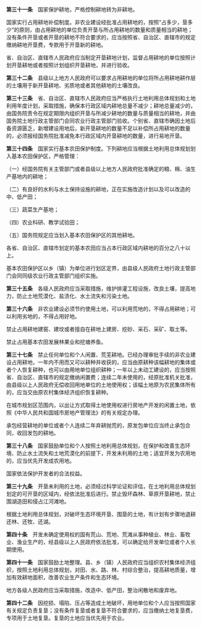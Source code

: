 **第三十一条**　国家保护耕地，严格控制耕地转为非耕地。

国家实行占用耕地补偿制度。非农业建设经批准占用耕地的，按照“占多少，垦多少”的原则，由占用耕地的单位负责开垦与所占用耕地的数量和质量相当的耕地；没有条件开垦或者开垦的耕地不符合要求的，应当按照省、自治区、直辖市的规定缴纳耕地开垦费，专款用于开垦新的耕地。

省、自治区、直辖市人民政府应当制定开垦耕地计划，监督占用耕地的单位按照计划开垦耕地或者按照计划组织开垦耕地，并进行验收。

**第三十二条**　县级以上地方人民政府可以要求占用耕地的单位将所占用耕地耕作层的土壤用于新开垦耕地、劣质地或者其他耕地的土壤改良。

**第三十三条**　省、自治区、直辖市人民政府应当严格执行土地利用总体规划和土地利用年度计划，采取措施，确保本行政区域内耕地总量不减少；耕地总量减少的，由国务院责令在规定期限内组织开垦与所减少耕地的数量与质量相当的耕地，并由国务院土地行政主管部门会同农业行政主管部门验收。个别省、直辖市确因土地后备资源匮乏，新增建设用地后，新开垦耕地的数量不足以补偿所占用耕地的数量的，必须报经国务院批准减免本行政区域内开垦耕地的数量，进行易地开垦。

**第三十四条**　国家实行基本农田保护制度。下列耕地应当根据土地利用总体规划划入基本农田保护区，严格管理：

（一）经国务院有关主管部门或者县级以上地方人民政府批准确定的粮、棉、油生产基地内的耕地；

（二）有良好的水利与水土保持设施的耕地，正在实施改造计划以及可以改造的中、低产田；

（三）蔬菜生产基地；

（四）农业科研、教学试验田；

（五）国务院规定应当划入基本农田保护区的其他耕地。

各省、自治区、直辖市划定的基本农田应当占本行政区域内耕地的百分之八十以上。

基本农田保护区以乡（镇）为单位进行划区定界，由县级人民政府土地行政主管部门会同同级农业行政主管部门组织实施。

**第三十五条**　各级人民政府应当采取措施，维护排灌工程设施，改良土壤，提高地力，防止土地荒漠化、盐渍化、水土流失和污染土地。

**第三十六条**　非农业建设必须节约使用土地，可以利用荒地的，不得占用耕地；可以利用劣地的，不得占用好地。

禁止占用耕地建窑、建坟或者擅自在耕地上建房、挖砂、采石、采矿、取土等。

禁止占用基本农田发展林果业和挖塘养鱼。

**第三十七条**　禁止任何单位和个人闲置、荒芜耕地。已经办理审批手续的非农业建设占用耕地，一年内不用而又可以耕种并收获的，应当由原耕种该幅耕地的集体或者个人恢复耕种，也可以由用地单位组织耕种；一年以上未动工建设的，应当按照省、自治区、直辖市的规定缴纳闲置费；连续二年未使用的，经原批准机关批准，由县级以上人民政府无偿收回用地单位的土地使用权；该幅土地原为农民集体所有的，应当交由原农村集体经济组织恢复耕种。

在城市规划区范围内，以出让方式取得土地使用权进行房地产开发的闲置土地，依照《中华人民共和国城市房地产管理法》的有关规定办理。

承包经营耕地的单位或者个人连续二年弃耕抛荒的，原发包单位应当终止承包合同，收回发包的耕地。

**第三十八条**　国家鼓励单位和个人按照土地利用总体规划，在保护和改善生态环境、防止水土流失和土地荒漠化的前提下，开发未利用的土地；适宜开发为农用地的，应当优先开发成农用地。

国家依法保护开发者的合法权益。

**第三十九条**　开垦未利用的土地，必须经过科学论证和评估，在土地利用总体规划划定的可开垦的区域内，经依法批准后进行。禁止毁坏森林、草原开垦耕地，禁止围湖造田和侵占江河滩地。

根据土地利用总体规划，对破坏生态环境开垦、围垦的土地，有计划有步骤地退耕还林、还牧、还湖。

**第四十条**　开发未确定使用权的国有荒山、荒地、荒滩从事种植业、林业、畜牧业、渔业生产的，经县级以上人民政府依法批准，可以确定给开发单位或者个人长期使用。

**第四十一条**　国家鼓励土地整理。县、乡（镇）人民政府应当组织农村集体经济组织，按照土地利用总体规划，对田、水、路、林、村综合整治，提高耕地质量，增加有效耕地面积，改善农业生产条件和生态环境。

地方各级人民政府应当采取措施，改造中、低产田，整治闲散地和废弃地。

**第四十二条**　因挖损、塌陷、压占等造成土地破坏，用地单位和个人应当按照国家有关规定负责复垦；没有条件复垦或者复垦不符合要求的，应当缴纳土地复垦费，专项用于土地复垦。复垦的土地应当优先用于农业。

